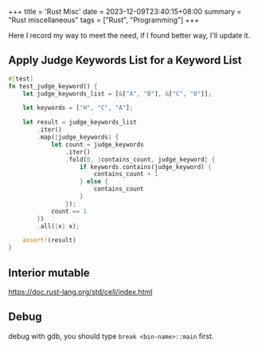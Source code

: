 +++
title = 'Rust Misc'
date = 2023-12-09T23:40:15+08:00
summary = "Rust miscellaneous"
tags = ["Rust", "Programming"]
+++

Here I record my way to meet the need, if I found better way, I'll update it.

## Apply Judge Keywords List for a Keyword List

``` rust
#[test]
fn test_judge_keyword() {
    let judge_keywords_list = [&["A", "B"], &["C", "D"]];

    let keywords = ["H", "C", "A"];

    let result = judge_keywords_list
        .iter()
        .map(|judge_keywords| {
            let count = judge_keywords
                .iter()
                .fold(0, |contains_count, judge_keyword| {
                    if keywords.contains(judge_keyword) {
                        contains_count + 1
                    } else {
                        contains_count
                    }
                });
            count == 1
        })
        .all(|x| x);

    assert!(result)
}
```

## Interior mutable

https://doc.rust-lang.org/std/cell/index.html

## Debug

debug with gdb, you should type `break <bin-name>::main` first.

